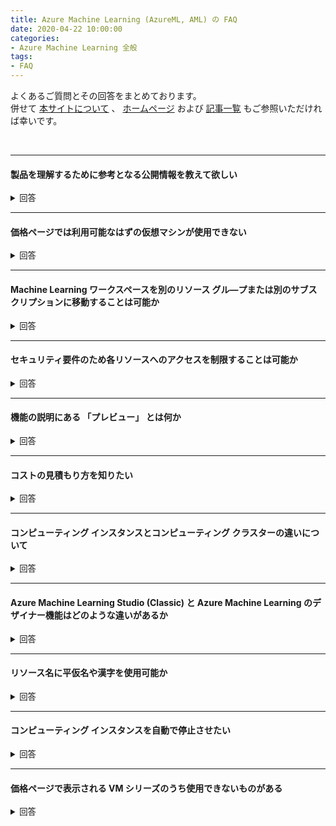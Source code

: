 ```yaml
---
title: Azure Machine Learning (AzureML, AML) の FAQ
date: 2020-04-22 10:00:00
categories:
- Azure Machine Learning 全般
tags:
- FAQ
---
```


よくあるご質問とその回答をまとめております。  
併せて [本サイトについて](https://jpmlblog.github.io/blog/2020/01/01/about-jpmlblog/) 、 [ホームページ](https://jpmlblog.github.io/blog/) および [記事一覧](https://jpmlblog.github.io/blog/archives/) もご参照いただければ幸いです。  

<!-- more -->
<br>

***
#### 製品を理解するために参考となる公開情報を教えて欲しい
<details><summary style="font-size: 10pt">回答</summary>

別途ブログ記事として掲載しております。以下リンクより参照ください。  
[参考となる公開情報について](https://jpmlblog.github.io/blog/2020/04/22/reference-websites/)  
</details>

***
#### 価格ページでは利用可能なはずの仮想マシンが使用できない
<details><summary style="font-size: 10pt">回答</summary>

[こちら](https://azure.microsoft.com/ja-jp/pricing/details/machine-learning/) のサイトより、各リージョンで利用可能な VM のサイズをご確認頂けます。ただし、利用にはクォータの拡張が必要な場合があります。  

例えば、東日本リージョンで NCsv3 シリーズの VM を専用コアとして使用する場合、既定ではクォータが割り当てられていないため作成できません。以下サイトに従い、クォータの増加を要求ください。  
[クォータの増加を要求](https://docs.microsoft.com/ja-jp/azure/machine-learning/how-to-manage-quotas#request-quota-increases)

</details>

***
#### Machine Learning ワークスペースを別のリソース グル―プまたは別のサブスクリプションに移動することは可能か
<details><summary style="font-size: 10pt">回答</summary>

不可能です。参考となる情報を紹介します。  
[Azure Machine Learning ワークスペースとは (#workspace-management)](https://docs.microsoft.com/ja-jp/azure/machine-learning/concept-workspace#workspace-management)  
> ! 警告  
Azure Machine Learning ワークスペースを別のサブスクリプションに移動したり、所有するサブスクリプションを新しいテナントに移動したりすることは、サポートされていません。 エラーの原因になります。
</details>

***
#### セキュリティ要件のため各リソースへのアクセスを制限することは可能か
<details><summary style="font-size: 10pt">回答</summary>

認証やアクセス権の付与、ネットワーク的な隔離、監視など、Azure Machine Learning で利用できるセキュリティ機能について、以下サイトにて纏めております。  
[Azure Machine Learning のエンタープライズ セキュリティ](https://docs.microsoft.com/ja-jp/azure/machine-learning/concept-enterprise-security)  

一部抜粋を紹介します。  

- **ストレージ サービスへのアクセスを制限する**  
   以下サイトに記載の認証方法をサポートしています。  
   [Azure Storage サービスに接続する (#supported-data-storage-service-types)](https://docs.microsoft.com/ja-jp/azure/machine-learning/how-to-access-data#supported-data-storage-service-types)

- **Web サービスへのアクセスを制限する**  
   TLS 1.2 の有効化、キーベースまたはトークン ベースの認証を有効化する方法があります。  
   [TLS を使用して Azure Machine Learning による Web サービスをセキュリティで保護する](https://docs.microsoft.com/ja-jp/azure/machine-learning/how-to-secure-web-service)  
   [Azure Machine Learning のリソースとワークフローの認証を設定する (#web-service-authentication)](https://docs.microsoft.com/ja-jp/azure/machine-learning/how-to-setup-authentication#web-service-authentication)  
- **外部ネットワークからのアクセスを制限する**  
   仮想ネットワークや Private Link を使用する方法があります。  
   [仮想ネットワークの分離とプライバシーの概要](https://docs.microsoft.com/ja-jp/azure/machine-learning/how-to-network-security-overview)  
   [Configure Azure Private Link for an Azure Machine Learning workspace](https://docs.microsoft.com/en-gb/azure/machine-learning/how-to-configure-private-link?tabs=azure-resource-manager)  

   公開情報に記載のない利用方法 (例えば、Azure SQL Server の「ファイアウォールと仮想ネットワーク」機能の使用など) はサポートされておりません。詳細につきましては [こちら](https://docs.microsoft.com/en-us/azure/machine-learning/how-to-network-security-overview#limitations) を参照ください。  
</details>

***
#### 機能の説明にある 「プレビュー」 とは何か
<details><summary style="font-size: 10pt">回答</summary>

Azure には、マイクロソフトがお客様のご意見を収集するために提供する、プレビュー版、ベータ版、またはその他のプレリリース版の機能、サービス、ソフトウェア、またはリージョン (以下、「プレビュー」といいます) が含まれる場合があります。以下サイトの使用条件に合意することを条件に、プレビューを使用することができます。  

- [Microsoft Azure プレビューの追加使用条件](https://azure.microsoft.com/ja-jp/support/legal/preview-supplemental-terms/)    
   > 1. 「現状有姿のまま」「瑕疵を問わない条件」「提供可能な場合に限り提供しうる形で」提供される  
   > 1. サービス レベル契約および限定的保証の対象とはならない
   > 1. カスタマー サポートの対象とならない
   > 1. 随時予告なくプレビューを変更または中止することがある
   > 1. 「一般向け提供製品」でリリースしないことを選択する場合がある

プレビューは開発段階のサービス・機能でもあるため、公開中のドキュメントと異なる仕様があったり、メンテナンスに伴い使用できなくなることがあります。以下のようなご質問につきましては、基本的に Azure サポートから回答を提供することが難しいことをご理解ください。  

- 一般サービス提供開始予定
- 予期しない動作の原因調査
- 公開情報にない仕様の確認

提供開始となった際には [Azure の更新情報](https://azure.microsoft.com/ja-jp/updates/?status=nowavailable&product=machine-learning-service,machine-learning-studio) サイトより通知されます。また、Azure ポータルまたは Azure Machine Learning のポータルで通知される場合もあります。   
  
</details>

***
#### コストの見積もり方を知りたい
<details><summary style="font-size: 10pt">回答</summary>

コストの見積もり例について下記記事に纏めています。  

- [Azure Machine Learning のコスト見積もりについて](https://jpmlblog.github.io/blog/2020/06/18/AML-estimate-costs/)  

その他、コスト見積もりの参考となる公開情報を紹介します。

- [Azure Machine Learning のコストを計画して管理する](https://docs.microsoft.com/ja-jp/azure/machine-learning/concept-plan-manage-cost)  
- [Azure Machine Learning の価格](https://azure.microsoft.com/ja-jp/pricing/details/machine-learning/)  
-  [料金計算ツール (+Azure Machine Learning)](https://azure.microsoft.com/ja-jp/pricing/calculator/?service=machine-learning-service)  
 
弊社より見積もりの回答が必要な場合、営業担当のタスクとして対応しております。下記サイトよりご依頼ください。  

- [Azure 営業担当者に問い合わせる](https://azure.microsoft.com/ja-jp/overview/sales-number/)
</details>

***
#### コンピューティング インスタンスとコンピューティング クラスターの違いについて
<details><summary style="font-size: 10pt">回答</summary>

下記サイトに情報が纏められております。

- (Azure Machine Learning のしくみ:アーキテクチャと概念 #コンピューティング)[https://docs.microsoft.com/ja-jp/azure/machine-learning/concept-azure-machine-learning-architecture#computes]

   >**コンピューティング インスタンス:** コンピューティング インスタンスは、機械学習用にインストールされた複数のツールと環境を含む VM です。 コンピューティング インスタンスの主な用途は、開発ワークステーションです。 セットアップを行うことなく、サンプル ノートブックの実行を開始できます。 コンピューティング インスタンスは、トレーニング ジョブと推論ジョブのコンピューティング先として使用できます。  
   
   >**コンピューティング クラスター:** コンピューティング クラスターは、マルチノード スケーリング機能を備えた VM のクラスターです。 コンピューティング クラスターは、大規模なジョブと運用環境のコンピューティング先に適しています。 クラスターは、ジョブが送信されるときに自動的にスケールアップされます。 トレーニング コンピューティング ターゲットとして、または開発/テスト デプロイのために使用します。

コンピューティング インスタンス関連情報:  

- [Azure Machine Learning コンピューティング インスタンスとは](https://docs.microsoft.com/ja-jp/azure/machine-learning/concept-compute-instance)
- [Azure Machine Learning コンピューティング インスタンスを作成して管理する](https://docs.microsoft.com/ja-jp/azure/machine-learning/how-to-create-manage-compute-instance?tabs=python)
- [Azure Machine Learning コンピューティング インスタンスへのモデルのデプロイ](https://docs.microsoft.com/ja-jp/azure/machine-learning/how-to-deploy-local-container-notebook-vm)

コンピューティング クラスター関連情報:  

- [Azure Machine Learning でのコンピューティング先とは](https://docs.microsoft.com/ja-jp/azure/machine-learning/concept-compute-target)
- [Azure Machine Learning コンピューティング クラスターの作成](https://docs.microsoft.com/ja-jp/azure/machine-learning/how-to-create-attach-compute-cluster?tabs=python)
- [チュートリアル:バッチ スコアリング用の Azure Machine Learning パイプラインを作成する](https://docs.microsoft.com/ja-jp/azure/machine-learning/tutorial-pipeline-batch-scoring-classification)
</details>

***
#### Azure Machine Learning Studio (Classic) と Azure Machine Learning のデザイナー機能はどのような違いがあるか
<details><summary style="font-size: 10pt">回答</summary>

それぞれ GUI ベースで機械学習を行うサービスとなりますが、新・旧という形では分けられておらず、データの移行にも対応していません。  
具体的な差異は以下サイトに纏められております。  

- [Azure Machine Learning と Machine Learning Studio (classic) の違い](https://docs.microsoft.com/ja-jp/azure/machine-learning/compare-azure-ml-to-studio-classic)
</details>

***
#### リソース名に平仮名や漢字を使用可能か
<details><summary style="font-size: 10pt">回答</summary>

使用可能な文字はありますが、予期せぬエラーが発生しリソース作成が失敗する場合があるため、推奨しません。  

リソース グループ名やリソース名には、有効な文字を指定させていただいております。下記情報に従い、リソース グループ名を英数字とハイフンのみを使用して作成ください。  
 
- [Microsoft.MachineLearningServices](https://docs.microsoft.com/ja-jp/azure/azure-resource-manager/management/resource-name-rules#microsoftmachinelearningservices)
   > Microsoft.MachineLearningServices  
   >|Entity|Scope|長さ|有効な文字|  
   >|:-----|:----|:---|:--------|  
   >|workspaces|resource group|3-33|英数字とハイフン。|  
   >|workspaces / computes|ワークスペース|2-16|英数字とハイフン。|  
</details>

***
#### コンピューティング インスタンスを自動で停止させたい
<details><summary style="font-size: 10pt">回答</summary>

Azure Functions を使用して、特定の時間に停止させる方法を以下記事にて公開しております。  

- [Azure Functions を使用してコンピューティング インスタンスを自動停止する方法について](https://jpmlblog.github.io/blog/2020/09/24/AML-functions-autostop/)  
</details>

***
#### 価格ページで表示される VM シリーズのうち使用できないものがある
<details><summary style="font-size: 10pt">回答</summary>

[Azure Machine Learning の価格](https://azure.microsoft.com/ja-jp/pricing/details/machine-learning/) のサイトに表示される VM サイズのうち、コンピューティング インスタンスとして選択できない場合があります。例えば、東日本リージョンの場合には Bs および Av2 Standard が使用できると表示されますが、コンピューティング インスタンスで使用可能 VM サイズ一覧には表示されません。    

これは、リージョンとしては使用できるものの、コンピューティング インスタンスやクラスターの様に、「マネージド コンピューティング」 としては使用できない事を示します。「マネージド コンピューティング」 として使用できる VM シリーズの一覧は、下記サイトを参照ください。  

- [サポートされている VM シリーズおよびサイズ](https://docs.microsoft.com/ja-jp/azure/machine-learning/concept-compute-target#supported-vm-series-and-sizes)

<br>
※ 適宜追加更新します。  

***
`変更履歴`  
`2020/04/22 created by Mochizuki`  
`2020/06/18 modified by Mochizuki`  
`2020/08/26 modified by Mochizuki`  
`2020/10/12 modified by Mochizuki`  
`2020/10/29 modified by Mochizuki`  
<br>
※ 本記事は 「[jpmlblog について](https://jpmlblog.github.io/blog/2020/01/01/about-jpmlblog/)」 の留意事項に準じます。  
※ 併せて 「[ホームページ](https://jpmlblog.github.io/blog/)」 および 「[記事一覧](https://jpmlblog.github.io/blog/archives/)」 もご参照いただければ幸いです。  
